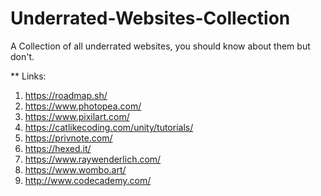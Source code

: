 # Underrated-Websites-Collection
A Collection of all underrated websites, you should know about them but don't.

**
Links:

1. https://roadmap.sh/
2. https://www.photopea.com/
3. https://www.pixilart.com/
4. https://catlikecoding.com/unity/tutorials/
5. https://privnote.com/
6. https://hexed.it/
7. https://www.raywenderlich.com/
8. https://www.wombo.art/
9. http://www.codecademy.com/
